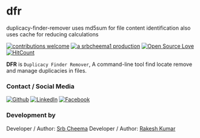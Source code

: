 # dfr
duplicacy-finder-remover
uses md5sum for file content identification
also uses cache for reducing calculations

[![contributions welcome](https://img.shields.io/badge/contributions-welcome-brightgreen.svg?style=flat)](https://github.ocm/srbcheema1/dfr/issues)
[![a srbcheema1 production](https://img.shields.io/badge/-a%20srbcheema1%20production-blue.svg)](https://github.com/srbcheema1)
[![Open Source Love](https://badges.frapsoft.com/os/v1/open-source.png?v=103)](https://github.com/srbcheema1/dfr)
[![HitCount](http://hits.dwyl.io/srbcheema1/dfr.svg)](http://hits.dwyl.io/srbcheema1/dfr)

**DFR** is `Duplicacy Finder Remover`, A command-line tool find locate remove and manage duplicacies in files.




### Contact / Social Media

[![Github](https://raw.githubusercontent.com/srbcheema1/CheemaFy/master/myPlugins/extra_things/png_images/social/github.png)](https://github.com/srbcheema1/)
[![LinkedIn](https://raw.githubusercontent.com/srbcheema1/CheemaFy/master/myPlugins/extra_things/png_images/social/linkedin-48x48.png)](https://www.linkedin.com/in/srbcheema1/)
[![Facebook](https://raw.githubusercontent.com/srbcheema1/CheemaFy/master/myPlugins/extra_things/png_images/social/fb.png)](https://www.facebook.com/srbcheema/)


### Development by

Developer / Author: [Srb Cheema](https://github.com/srbcheema1/)
Developer / Author: [Rakesh Kumar](https://github.com/spider34/)
